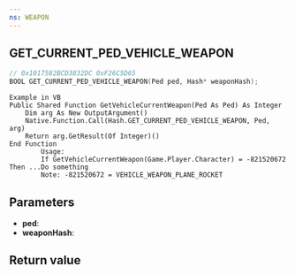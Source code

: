 ```yaml
---
ns: WEAPON
---
```

## GET_CURRENT_PED_VEHICLE_WEAPON

```c
// 0x1017582BCD3832DC 0xF26C5D65
BOOL GET_CURRENT_PED_VEHICLE_WEAPON(Ped ped, Hash* weaponHash);
```

```
Example in VB  
Public Shared Function GetVehicleCurrentWeapon(Ped As Ped) As Integer  
    Dim arg As New OutputArgument()  
    Native.Function.Call(Hash.GET_CURRENT_PED_VEHICLE_WEAPON, Ped, arg)  
    Return arg.GetResult(Of Integer)()  
End Function  
		Usage:  
		If GetVehicleCurrentWeapon(Game.Player.Character) = -821520672 Then ...Do something  
		Note: -821520672 = VEHICLE_WEAPON_PLANE_ROCKET  
```

## Parameters
* **ped**: 
* **weaponHash**: 

## Return value
